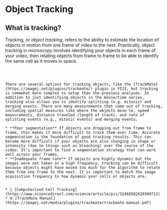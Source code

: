 # Object Tracking

## What is tracking?
Tracking, or _object tracking_, refers to the ability to estimate the location of objects in motion from one frame of video to the next. Practically, object tracking in microscopy involves identifying your objects in each frame of your video, then relating objects from frame to frame to be able to identify the same cell as it moves in space.

<br>

```{dropdown} 📏 How do I measure it?

There are several options for tracking objects, like the [TrackMate](https://imagej.net/plugins/trackmate/) plugin in FIJI, but tracking is somewhat more complex to setup than the previous analyses. In addition to just identifying objects in the movie/time series, tracking also allows you to identify splitting (e.g. mitosis) and merging events. There are many measurements that come out of tracking, including spatial measures like where the objects move to, speed measurements, distance traveled (length of track), and rate of splitting events (e.g., mitotic events) and merging events.

```

````{dropdown} <span style="color: red">⚠️</span> Where can things go wrong?
* **Poor segmentation** If objects are dropping out from frame to frame, this makes it more difficult to track them over time. Accurate segmentation is the foundation of good tracking results. This can become more difficult if your objects are also changing in shape or intensity (due to things such as bleaching) over the course of the video. It’s important to find a segmentation strategy that can work well across your frames.
* **Inadequate frame rate** If objects are highly dynamic but the images were not taken at a high frequency, tracking can be difficult because objects might have moved too much for the algorithm to relate them from one frame to the next. It is important to match the image acquisition frequency to how dynamic your cells or objects are.

````

```{dropdown} 📚🤷‍♀️ Where can I learn more?

* 📄 [Computerized Cell Tracking](https://www.sciencedirect.com/science/article/pii/S2468502X20300711)
* 🌐 [TrackMate Manual](https://imagej.net/media/plugins/trackmate/trackmate-manual.pdf)
```

